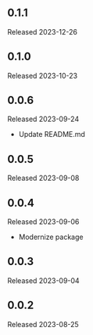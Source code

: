 ## 0.1.1

Released 2023-12-26


## 0.1.0

Released 2023-10-23


## 0.0.6

Released 2023-09-24

  - Update README.md

## 0.0.5

Released 2023-09-08


## 0.0.4

Released 2023-09-06

  - Modernize package

## 0.0.3

Released 2023-09-04


## 0.0.2

Released 2023-08-25


